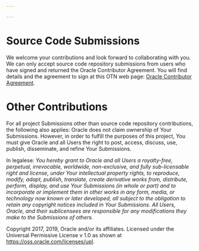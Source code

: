 ```yaml
---

---
```


# Source Code Submissions
We welcome your contributions and look forward to collaborating with you. We can only accept source code repository
submissions from users who have signed and returned the Oracle
Contributor Agreement. You will find details and the agreement to sign at this OTN web page:
[Oracle Contributor Agreement](http://www.oracle.com/technetwork/community/oca-486395.html).

# Other Contributions
For all project Submissions other than source code repository contributions, the following also applies: Oracle does
not claim ownership of Your Submissions. However, in order to fulfill
the purposes of this project, You must give Oracle and all Users
the right to post, access, discuss, use, publish, disseminate, and refine
Your Submissions.

In legalese: *You hereby grant to Oracle and all
Users a royalty-free, perpetual, irrevocable, worldwide, non-exclusive,
and fully sub-licensable right and license, under Your intellectual
property rights, to reproduce, modify, adapt, publish, translate, create
derivative works from, distribute, perform, display, and use Your
Submissions (in whole or part) and to incorporate or implement them in
other works in any form, media, or technology now known or later
developed, all subject to the obligation to retain any copyright notices
included in Your Submissions. All Users, Oracle, and their
sublicensees are responsible for any modifications they make to the
Submissions of others.*

Copyright 2017, 2019, Oracle and/or its affiliates.
Licensed under the Universal Permissive License v 1.0 as shown at https://oss.oracle.com/licenses/upl.
